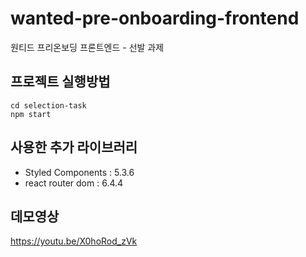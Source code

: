 # wanted-pre-onboarding-frontend
원티드 프리온보딩 프론트엔드 - 선발 과제

## 프로젝트 실행방법
```
cd selection-task
npm start
```

## 사용한 추가 라이브러리
* Styled Components : 5.3.6
* react router dom : 6.4.4

## 데모영상
https://youtu.be/X0hoRod_zVk
